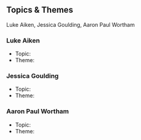 ## Topics & Themes

Luke Aiken, Jessica Goulding, Aaron Paul Wortham

### Luke Aiken

* Topic:
* Theme:

### Jessica Goulding

* Topic:
* Theme:

### Aaron Paul Wortham

* Topic:
* Theme:
